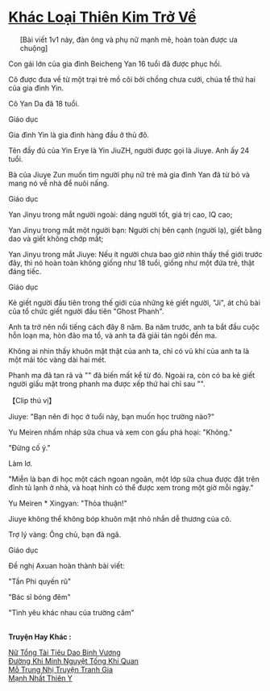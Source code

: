 <a href="https://truyentiki.com/khac-loai-thien-kim-tro-ve.33746/" title="Khác Loại Thiên Kim Trở Về"><h1>Khác Loại Thiên Kim Trở Về</h1></a><div style="display:table"><img align="right" style="float: left; padding: 10px;" src="https://truyentiki.com/images/story/200x260/33746.jpg" alt="">[Bài viết 1v1 này, đàn ông và phụ nữ mạnh mẽ, hoàn toàn được ưa chuộng] <p></p> Con gái lớn của gia đình Beicheng Yan 16 tuổi đã được phục hồi. <p></p> Cô được đưa về từ một trại trẻ mồ côi bởi chồng chưa cưới, chúa tể thứ hai của gia đình Yin. <p></p> Cô Yan Da đã 18 tuổi. <p></p> Giáo dục <p></p> Gia đình Yin là gia đình hàng đầu ở thủ đô. <p></p> Tên đầy đủ của Yin Erye là Yin JiuZH, người được gọi là Jiuye. Anh ấy 24 tuổi. <p></p> Bà của Jiuye Zun muốn tìm người phụ nữ trẻ mà gia đình Yan đã từ bỏ và mang nó về nhà để nuôi nấng. <p></p> Giáo dục <p></p> Yan Jinyu trong mắt người ngoài: dáng người tốt, giá trị cao, IQ cao; <p></p> Yan Jinyu trong mắt một người bạn: Người chị bên cạnh (người lạ), giết bằng dao và giết không chớp mắt; <p></p> Yan Jinyu trong mắt Jiuye: Nếu ít người chưa bao giờ nhìn thấy thế giới trước đây, thì nó hoàn toàn không giống như 18 tuổi, giống như một đứa trẻ, thật đáng tiếc. <p></p> Giáo dục <p></p> Kẻ giết người đầu tiên trong thế giới của những kẻ giết người, "Ji", át chủ bài của tổ chức giết người đầu tiên "Ghost Phanh". <p></p> Anh ta trở nên nổi tiếng cách đây 8 năm. Ba năm trước, anh ta bắt đầu cuộc hỗn loạn ma, hòn đảo ma tổ, và anh ta đã giải tán ngôi đền ma. <p></p> Không ai nhìn thấy khuôn mặt thật của anh ta, chỉ có vũ khí của anh ta là một mái tóc vàng dài hai mét. <p></p> Phanh ma đã tan rã và "" đã biến mất kể từ đó. Ngoài ra, còn có ba kẻ giết người giấu mặt trong phanh ma được xếp thứ hai chỉ sau "". <p></p> 【Clip thú vị】 <p></p> Jiuye: "Bạn nên đi học ở tuổi này, bạn muốn học trường nào?" <p></p> Yu Meiren nhấm nháp sữa chua và xem con gấu phá hoại: "Không." <p></p> "Đừng cố ý." <p></p> Làm lơ. <p></p> "Miễn là bạn đi học một cách ngoan ngoãn, một lớp sữa chua được đặt trên đỉnh tủ lạnh ở nhà, và hoạt hình có thể được xem trong một giờ mỗi ngày." <p></p> Yu Meiren * Xingyan: "Thỏa thuận!" <p></p> Jiuye không thể không bóp khuôn mặt nhỏ nhắn dễ thương của cô. <p></p> Trợ lý vàng: Ông chủ, bạn đã ngã. <p></p> Giáo dục <p></p> Đề nghị Axuan hoàn thành bài viết: <p></p> "Tần Phi quyến rũ" <p></p> "Bác sĩ bóng đêm" <p></p> "Tình yêu khác nhau của trường câm"</div><p><br><b>Truyện Hay Khác :</b></p><a href="https://truyentiki.com/nu-tong-tai-tieu-dao-binh-vuong.33745/" alt="Nữ Tổng Tài Tiêu Dao Binh Vương">Nữ Tổng Tài Tiêu Dao Binh Vương</a><br/><a href="https://github.com/nownovels/top500/tree/master/truyenhay/33838/" alt="Đường Khi Minh Nguyệt Tống Khi Quan">Đường Khi Minh Nguyệt Tống Khi Quan</a><br/><a href="https://www.flickr.com/photos/188164041@N05/49942327862/" alt="Mỗ Trung Nhị Truyện Tranh Gia">Mỗ Trung Nhị Truyện Tranh Gia</a><br/><a href="https://github.com/nownovels/top500/tree/master/truyenhay/33891/" alt="Mạnh Nhất Thiên Y">Mạnh Nhất Thiên Y</a><br/>